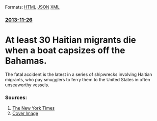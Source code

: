 
Formats: [HTML](/news/2013/11/26/at-least-30-haitian-migrants-die-when-a-boat-capsizes-off-the-bahamas.html)  [JSON](/news/2013/11/26/at-least-30-haitian-migrants-die-when-a-boat-capsizes-off-the-bahamas.json)  [XML](/news/2013/11/26/at-least-30-haitian-migrants-die-when-a-boat-capsizes-off-the-bahamas.xml)  

### [2013-11-26](/news/2013/11/26/index.md)

##### 
# At least 30 Haitian migrants die when a boat capsizes off the Bahamas. 

The fatal accident is the latest in a series of shipwrecks involving Haitian migrants, who pay smugglers to ferry them to the United States in often unseaworthy vessels.


### Sources:

1. [The New York Times](https://www.nytimes.com/2013/11/27/us/10-haitians-dead-after-boat-capsizes-off-bahamas.html?_r=0)
1. [Cover Image](https://static01.nyt.com/images/2013/11/27/us/BOAT/BOAT-videoSixteenByNine600.jpg)
